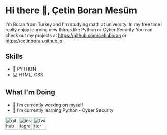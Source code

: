# Hi there 👋, Çetin Boran Mesüm
I'm Boran from Turkey and I'm studying math at university. In my free time I really enjoy learning new things like Python or Cyber Security You can check out my projects at https://github.com/cetinboran or https://cetinboran.github.io.

## Skills
* 🐍 PYTHON
* 💻 HTML, CSS


## What I'm Doing
- 🔭 I’m currently working on myself 
- 🌱 I’m currently learning Python - Cyber Security 


[<img src='https://cdn.jsdelivr.net/npm/simple-icons@3.0.1/icons/github.svg' alt='github' height='40'>](https://github.com/cetinboran)  [<img src='https://cdn.jsdelivr.net/npm/simple-icons@3.0.1/icons/instagram.svg' alt='instagram' height='40'>](https://www.instagram.com/2023an_m/)  [<img src='https://cdn.jsdelivr.net/npm/simple-icons@3.0.1/icons/twitter.svg' alt='twitter' height='40'>](https://twitter.com/2023anM)  


